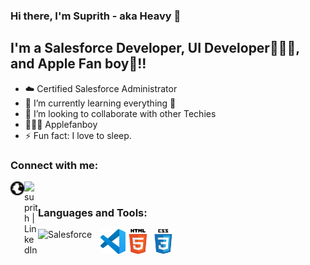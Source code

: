 ### Hi there, I'm Suprith - aka Heavy 👋 

## I'm a Salesforce Developer, UI Developer🧑🏻‍💻, and Apple Fan boy🍏!!

- ☁️ Certified Salesforce Administrator
- 🌱 I’m currently learning everything 🤣
- 👯 I’m looking to collaborate with other Techies
- 👨🏽‍💻 Applefanboy
- ⚡ Fun fact: I love to sleep.

### Connect with me:

[<img align="left" alt="suprith.heavy" width="22px" src="https://raw.githubusercontent.com/iconic/open-iconic/master/svg/globe.svg" />][website]
[<img align="left" alt="suprith | LinkedIn" width="22px" src="https://cdn.jsdelivr.net/npm/simple-icons@v3/icons/linkedin.svg" />][linkedin]

<br />

### Languages and Tools:

<img align="left" alt="Salesforce" width="100px" src="https://img.shields.io/badge/Salesforce-00A1E0?style=for-the-badge&logo=Salesforce&logoColor=white" />
<img align="left" alt="Visual Studio Code" width="40px" src="https://raw.githubusercontent.com/github/explore/80688e429a7d4ef2fca1e82350fe8e3517d3494d/topics/visual-studio-code/visual-studio-code.png" />
<img align="left" alt="HTML5" width="40px" src="https://raw.githubusercontent.com/github/explore/80688e429a7d4ef2fca1e82350fe8e3517d3494d/topics/html/html.png" />
<img align="left" alt="CSS3" width="40px" src="https://raw.githubusercontent.com/github/explore/80688e429a7d4ef2fca1e82350fe8e3517d3494d/topics/css/css.png" />
<br />

[website]: https://suprith-n.github.io/suprith-n/
[linkedin]: https://www.linkedin.com/in/suprith-n-raj1997/
